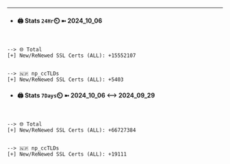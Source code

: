 

---
- #### 🖨️ **Stats** `24Hr`⏲️ ➼ 2024_10_06
```console


--> 🌐 Total
[+] New/ReNewed SSL Certs (ALL): +15552107


--> 🇳🇵 np_ccTLDs
[+] New/ReNewed SSL Certs (ALL): +5403

```

- #### 🖨️ **Stats** `7Days`⏲️ ➼ 2024_10_06 <--> 2024_09_29
```console


--> 🌐 Total
[+] New/ReNewed SSL Certs (ALL): +66727384


--> 🇳🇵 np_ccTLDs
[+] New/ReNewed SSL Certs (ALL): +19111

```

